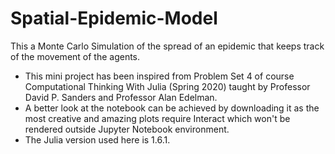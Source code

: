 # Spatial-Epidemic-Model
This a Monte Carlo Simulation of the spread of an epidemic that keeps track of the movement of the agents.
- This mini project has been inspired from Problem Set 4 of course Computational Thinking With Julia (Spring 2020) taught by Professor David P. Sanders and Professor Alan Edelman.
- A better look at the notebook can be achieved by downloading it as the most creative and amazing plots require Interact which won't be rendered outside Jupyter Notebook environment.
- The Julia version used here is 1.6.1.
